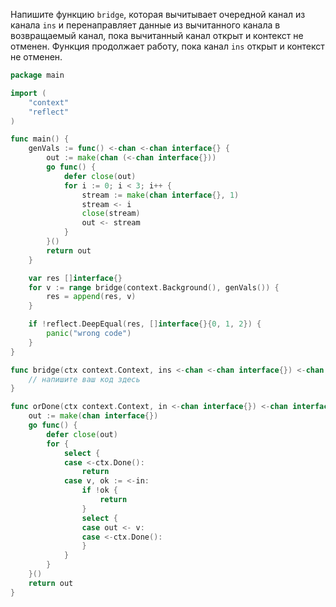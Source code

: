 Напишите функцию `bridge`, которая вычитывает очередной канал из канала `ins` и перенаправляет данные из вычитанного канала в возвращаемый канал, пока вычитанный канал открыт и контекст не отменен. Функция продолжает работу, пока канал `ins` открыт и контекст не отменен.

```go
package main

import (
	"context"
	"reflect"
)

func main() {
	genVals := func() <-chan <-chan interface{} {
		out := make(chan (<-chan interface{}))
		go func() {
			defer close(out)
			for i := 0; i < 3; i++ {
				stream := make(chan interface{}, 1)
				stream <- i
				close(stream)
				out <- stream
			}
		}()
		return out
	}

	var res []interface{}
	for v := range bridge(context.Background(), genVals()) {
		res = append(res, v)
	}

	if !reflect.DeepEqual(res, []interface{}{0, 1, 2}) {
		panic("wrong code")
	}
}

func bridge(ctx context.Context, ins <-chan <-chan interface{}) <-chan interface{} {
	// напишите ваш код здесь
}

func orDone(ctx context.Context, in <-chan interface{}) <-chan interface{} {
	out := make(chan interface{})
	go func() {
		defer close(out)
		for {
			select {
			case <-ctx.Done():
				return
			case v, ok := <-in:
				if !ok {
					return
				}
				select {
				case out <- v:
				case <-ctx.Done():
				}
			}
		}
	}()
	return out
}
```